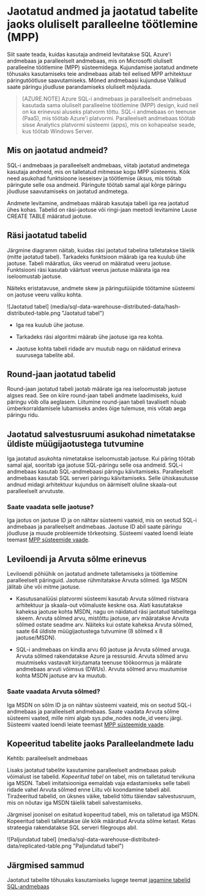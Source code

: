 <properties
   pageTitle="Jaotatud andmetega ja jaotatud andmetabeli suvandid oluliselt paralleelne töötlemine (MPP) süsteemidele SQL-i andmebaas ja paralleelselt andmebaas | Microsoft Azure'i"
   description="Siit saate teada, kuidas andmeid levitatakse oluliselt paralleelne töötlemine (MPP) ja suvandite levitamise tabelid SQL Azure'i andmebaas ja paralleelselt andmebaas."
   services="sql-data-warehouse"
   documentationCenter="NA"
   authors="barbkess"
   manager="barbkess"
   editor=""/>

<tags
   ms.service="sql-data-warehouse"
   ms.devlang="NA"
   ms.topic="article"
   ms.tgt_pltfrm="NA"
   ms.workload="data-services"
   ms.date="10/10/2016"
   ms.author="barbkess"/>


# <a name="distributed-data-and-distributed-tables-for-massively-parallel-processing-mpp"></a>Jaotatud andmed ja jaotatud tabelite jaoks oluliselt paralleelne töötlemine (MPP)

Siit saate teada, kuidas kasutaja andmeid levitatakse SQL Azure'i andmebaas ja paralleelselt andmebaas, mis on Microsofti oluliselt paralleelne töötlemine (MPP) süsteemidega. Kujundamise jaotatud andmete tõhusaks kasutamiseks teie andmebaas aitab teil eelised MPP arhitektuur päringutöötluse saavutamiseks. Mõned andmebaasi kujunduse Valikud saate päringu jõudluse parandamiseks oluliselt mõjutada.  

>[AZURE.NOTE] Azure SQL-i andmebaas ja paralleelselt andmebaas kasutada sama oluliselt paralleelne töötlemine (MPP) design, kuid neil on ka erinevusi aluseks platvorm tõttu. SQL-i andmebaas on teenuse (PaaS), mis töötab Azure'i platvormi. Paralleelselt andmebaas töötab sisse Analytics platvormi süsteemi (apps), mis on kohapealse seade, kus töötab Windows Server.

## <a name="what-is-distributed-data"></a>Mis on jaotatud andmeid?

SQL-i andmebaas ja paralleelselt andmebaas, viitab jaotatud andmetega kasutaja andmeid, mis on talletatud mitmesse kogu MPP süsteemis. Kõik need asukohad funktsioone iseseisev ja töötlemise üksus, mis töötab päringute selle osa andmeid. Päringute töötab samal ajal kõrge päringu jõudluse saavutamiseks on jaotatud andmetega.

Andmete levitamine, andmebaas määrab kasutaja tabeli iga rea jaotatud ühes kohas.  Tabelid on räsi-jaotuse või ringi-jaan meetodi levitamine Lause CREATE TABLE määratud jaotuse. 

## <a name="hash-distributed-tables"></a>Räsi jaotatud tabelid
  
Järgmine diagramm näitab, kuidas räsi jaotatud tabelina talletatakse täielik (mitte jaotatud tabel). Tarkadeks funktsioon määrab iga rea kuulub ühe jaotuse. Tabeli määratlus, üks veerud on määratud veeru jaotuse. Funktsiooni räsi kasutab väärtust veerus jaotuse määrata iga rea iseloomustab jaotuse.

Näiteks eristatavuse, andmete skew ja päringutüüpide töötamine süsteemi on jaotuse veeru valiku kohta.
  
![Jaotatud tabel] (media/sql-data-warehouse-distributed-data/hash-distributed-table.png "Jaotatud tabel")  
  
-   Iga rea kuulub ühe jaotuse.  
  
-   Tarkadeks räsi algoritmi määrab ühe jaotuse iga rea kohta.  
  
-   Jaotuse kohta tabeli ridade arv muutub nagu on näidatud erineva suurusega tabelite abil.

## <a name="round-robin-distributed-tables"></a>Round-jaan jaotatud tabelid

Round-jaan jaotatud tabeli jaotab määrate iga rea iseloomustab jaotuse algses read. See on kiire round-jaan tabeli andmete laadimiseks, kuid päringu võib olla aeglasem.  Liitumine round-jaan tabeli tavaliselt nõuab ümberkorraldamisele lubamiseks andes õige tulemuse, mis võtab aega päringu ridu.

## <a name="distributed-storage-locations-are-called-distributions"></a>Jaotatud salvestusruumi asukohad nimetatakse üldiste müügijaotustega tutvumine

Iga jaotatud asukohta nimetatakse iseloomustab jaotuse. Kui päring töötab samal ajal, sooritab iga jaotuse SQL-päringu selle osa andmeid. SQL-i andmebaas kasutab SQL-andmebaasi päringu käivitamiseks. Paralleelselt andmebaas kasutab SQL serveri päringu käivitamiseks. Selle ühiskasutusse andnud midagi arhitektuur kujundus on äärmiselt oluline skaala-out paralleelselt arvutuste.

### <a name="can-i-view-the-distributions"></a>Saate vaadata selle jaotuse?

Iga jaotus on jaotuse ID ja on nähtav süsteemi vaateid, mis on seotud SQL-i andmebaas ja paralleelselt andmebaas. Jaotuse ID abil saate päringu jõudluse ja muude probleemide tõrkeotsing. Süsteemi vaated loendi leiate teemast [MPP süsteemide vaade](sql-data-warehouse-reference-tsql-statements.md).

## <a name="difference-between-a-distribution-and-a-compute-node"></a>Leviloendi ja Arvuta sõlme erinevus

Leviloendi põhiühik on jaotatud andmete talletamiseks ja töötlemine paralleelselt päringuid. Jaotuse rühmitatakse Arvuta sõlmed. Iga MSDN jälitab ühe või mitme jaotuse.  

-   Kasutusanalüüsi platvormi süsteemi kasutab Arvuta sõlmed riistvara arhitektuur ja skaala-out võimaluste keskne osa. Alati kasutatakse kaheksa jaotuse kohta MSDN, nagu on näidatud räsi jaotatud tabelitega skeem. Arvuta sõlmed arvu, mistõttu jaotuse, arv määratakse Arvuta sõlmed ostate seadme arv. Näiteks kui ostate kaheksa Arvuta sõlmed, saate 64 üldiste müügijaotustega tutvumine (8 sõlmed x 8 jaotuse/MSDN). 

-   SQL-i andmebaas on kindla arvu 60 jaotuse ja Arvuta sõlmed arvuga. Arvuta sõlmed rakendatakse Azure ja ressursid. Arvuta sõlmed arvu muutmiseks vastavalt kirjutamata teenuse töökoormus ja määrate andmebaas arvuti võimsus (DWUs). Arvuta sõlmed arvu muutumise kohta MSDN jaotuse arv ka muutub. 

### <a name="can-i-view-the-compute-nodes"></a>Saate vaadata Arvuta sõlmed?

Iga MSDN on sõlm ID ja on nähtav süsteemi vaateid, mis on seotud SQL-i andmebaas ja paralleelselt andmebaas.  Saate vaadata Arvuta sõlme süsteemi vaated, mille nimi algab sys.pdw_nodes node_id veeru järgi. Süsteemi vaated loendi leiate teemast [MPP süsteemide vaade](sql-data-warehouse-reference-tsql-statements.md).

## <a name="Replicated"></a>Kopeeritud tabelite jaoks Paralleelandmete ladu 
  
Kehtib: paralleelselt andmebaas

Lisaks jaotatud tabelite kasutamine paralleelselt andmebaas pakub võimalust ise tabelid. *Kopeeritud tabel* on tabel, mis on talletatud tervikuna iga MSDN. Tabeli imitatsiooniga eemaldab vaja edastamiseks selle tabeli ridade vahel Arvuta sõlmed enne Liitu või koondamine tabeli abil. Tiražeeritud tabelid, on üksnes väike, tabelid tõttu täiendav salvestusruum, mis on nõutav iga MSDN täielik tabeli salvestamiseks.  
  
Järgmisel joonisel on esitatud kopeeritud tabeli, mis on talletatud iga MSDN. Kopeeritud tabeli talletatakse üle kõik määratud Arvuta sõlme ketast. Ketas strateegia rakendatakse SQL serveri filegroups abil.  
  
![Paljundatud tabel] (media/sql-data-warehouse-distributed-data/replicated-table.png "Paljundatud tabel") 
  
## <a name="next-steps"></a>Järgmised sammud
  
Jaotatud tabelite tõhusaks kasutamiseks lugege teemat [jagamine tabelid SQL-andmebaas](sql-data-warehouse-tables-distribute.md)  
  



  
